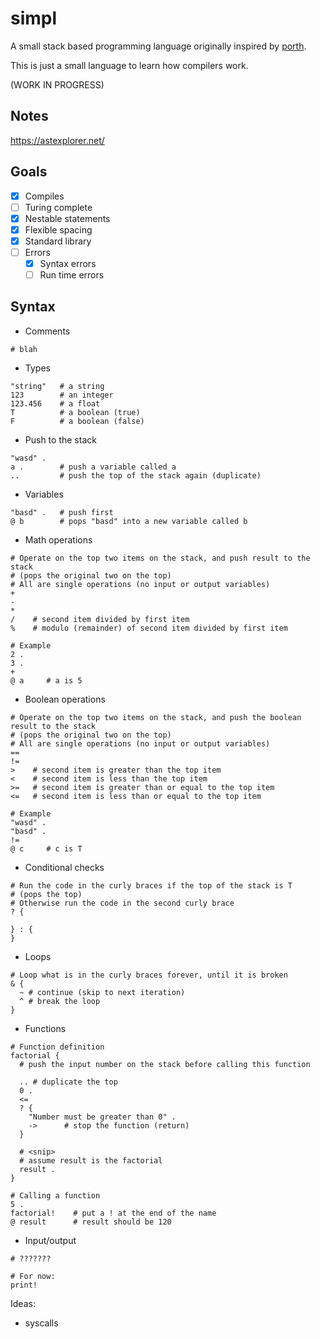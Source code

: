 # simpl

A small stack based programming language originally inspired by [porth](https://gitlab.com/tsoding/porth).

This is just a small language to learn how compilers work.

(WORK IN PROGRESS)

## Notes

https://astexplorer.net/

## Goals

- [x] Compiles
- [ ] Turing complete
- [x] Nestable statements
- [x] Flexible spacing
- [x] Standard library
- [ ] Errors
  - [x] Syntax errors
  - [ ] Run time errors

## Syntax

- Comments
```
# blah
```

- Types
```
"string"   # a string
123        # an integer
123.456    # a float
T          # a boolean (true)
F          # a boolean (false)
```

- Push to the stack
```
"wasd" .
a .        # push a variable called a
..         # push the top of the stack again (duplicate)
```

- Variables
```
"basd" .   # push first
@ b        # pops "basd" into a new variable called b
```

- Math operations
```
# Operate on the top two items on the stack, and push result to the stack
# (pops the original two on the top)
# All are single operations (no input or output variables)
+
-
*
/    # second item divided by first item
%    # modulo (remainder) of second item divided by first item

# Example
2 .
3 .
+
@ a     # a is 5
```


- Boolean operations
```
# Operate on the top two items on the stack, and push the boolean result to the stack
# (pops the original two on the top)
# All are single operations (no input or output variables)
==
!=
>    # second item is greater than the top item
<    # second item is less than the top item
>=   # second item is greater than or equal to the top item
<=   # second item is less than or equal to the top item

# Example
"wasd" .
"basd" .
!=
@ c     # c is T
```

- Conditional checks
```
# Run the code in the curly braces if the top of the stack is T
# (pops the top)
# Otherwise run the code in the second curly brace
? {
  
} : {
}
```

- Loops
```
# Loop what is in the curly braces forever, until it is broken
& {
  ~ # continue (skip to next iteration)
  ^ # break the loop
}
```

- Functions
```
# Function definition
factorial {
  # push the input number on the stack before calling this function

  .. # duplicate the top
  0 .
  <=
  ? {
    "Number must be greater than 0" .
    ->      # stop the function (return)
  }

  # <snip>
  # assume result is the factorial
  result .
}

# Calling a function
5 .
factorial!    # put a ! at the end of the name
@ result      # result should be 120
```

- Input/output
```
# ???????

# For now:
print!
```

Ideas:
  - syscalls

